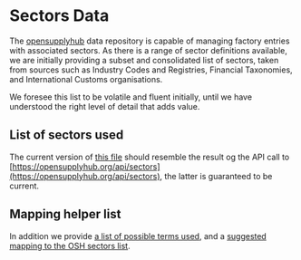# Sectors Data

The [opensupplyhub](https://opensupplyhub.org/) data repository is capable of managing factory entries with associated sectors. As there is a range of sector definitions available, we are initially providing a subset and consolidated list of sectors, taken from sources such as Industry Codes and Registries, Financial Taxonomies, and International Customs organisations.

We foresee this list to be volatile and fluent initially, until we have understood the right level of detail that adds value.

## List of sectors used

The current version of [this file](sectors.csv) should resemble the result og the API call to [https://opensupplyhub.org/api/sectors](https://opensupplyhub.org/api/sectors), the latter is guaranteed to be current.

## Mapping helper list

In addition we provide [a list of possible terms used](sectors), and a [suggested mapping to the OSH sectors list](sectors_mapped.csv).

